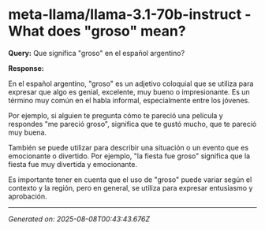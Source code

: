 # meta-llama/llama-3.1-70b-instruct - What does "groso" mean?

**Query:** Que significa "groso" en el español argentino?



**Response:**

En el español argentino, "groso" es un adjetivo coloquial que se utiliza para expresar que algo es genial, excelente, muy bueno o impresionante. Es un término muy común en el habla informal, especialmente entre los jóvenes.

Por ejemplo, si alguien te pregunta cómo te pareció una película y respondes "me pareció groso", significa que te gustó mucho, que te pareció muy buena.

También se puede utilizar para describir una situación o un evento que es emocionante o divertido. Por ejemplo, "la fiesta fue groso" significa que la fiesta fue muy divertida y emocionante.

Es importante tener en cuenta que el uso de "groso" puede variar según el contexto y la región, pero en general, se utiliza para expresar entusiasmo y aprobación.

---
*Generated on: 2025-08-08T00:43:43.676Z*
